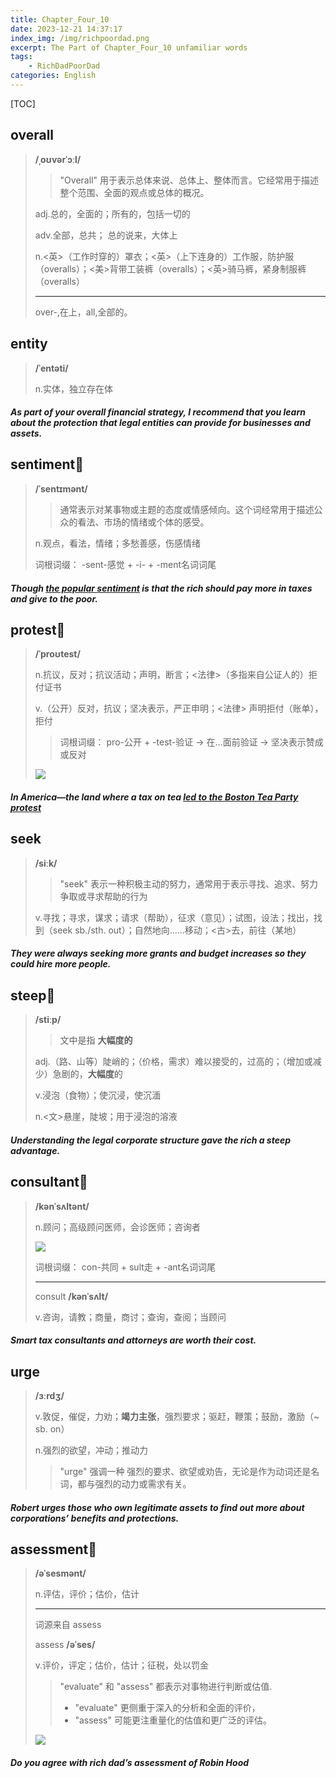 ```yaml
---
title: Chapter_Four_10
date: 2023-12-21 14:37:17
index_img: /img/richpoordad.png
excerpt: The Part of Chapter_Four_10 unfamiliar words
tags: 
    - RichDadPoorDad
categories: English
---
```


[TOC]

## overall

> **/ˌoʊvərˈɔːl/**
>
> > "Overall" 用于表示总体来说、总体上、整体而言。它经常用于描述整个范围、全面的观点或总体的概况。
>
> adj.总的，全面的；所有的，包括一切的
>
> adv.全部，总共； 总的说来，大体上
>
> n.<英>（工作时穿的）罩衣；<英>（上下连身的）工作服，防护服（overalls）；<美>背带工装裤（overalls）；<英>骑马裤，紧身制服裤（overalls）
>
> ---
>
> over-,在上，all,全部的。

## entity

> **/ˈentəti/**
>
> n.实体，独立存在体

##### As part of your **overall** financial strategy, I recommend that you learn about the protection that legal **entities** can provide for businesses and assets.

## sentiment🚩

> **/ˈsentɪmənt/**
>
> > 通常表示对某事物或主题的态度或情感倾向。这个词经常用于描述公众的看法、市场的情绪或个体的感受。
>
> n.观点，看法，情绪；多愁善感，伤感情绪
>
> 词根词缀： -sent-感觉 + -i- + -ment名词词尾

##### Though <u>the popular **sentiment**</u> is that the rich should pay more in taxes and give to the poor.

## protest🚩

> **/ˈproʊtest/**
>
> n.抗议，反对；抗议活动；声明，断言；<法律>（多指来自公证人的）拒付证书
>
> v.（公开）反对，抗议；坚决表示，严正申明；<法律> 声明拒付（账单），拒付
>
> > 词根词缀： pro-公开 + -test-验证 → 在…面前验证 → 坚决表示赞成或反对
>
> ![](https://ydlunacommon-cdn.nosdn.127.net/ba4fe5a3be2e35afa2ba81131faacafe.jpg?)

##### In America—the land where a tax on tea <u>led to the Boston Tea Party **protest**</u>

## seek

> **/siːk/**
>
> > "seek" 表示一种积极主动的努力，通常用于表示寻找、追求、努力争取或寻求帮助的行为
>
> v.寻找；寻求，谋求；请求（帮助），征求（意见）；试图，设法；找出，找到（seek sb./sth. out）；自然地向……移动；<古>去，前往（某地）

##### They were always **seeking** more grants and budget increases so they could hire more people.

## steep🚩

> **/stiːp/**
>
> > 文中是指  **大幅度的** 
>
> adj.（路、山等）陡峭的；（价格，需求）难以接受的，过高的；（增加或减少）急剧的，**大幅度**的
>
> v.浸泡（食物）；使沉浸，使沉湎
>
> n.<文>悬崖，陡坡；用于浸泡的溶液

##### Understanding the legal corporate structure gave the rich a **steep** advantage.

## consultant🚩

> **/kənˈsʌltənt/**
>
> n.顾问；高级顾问医师，会诊医师；咨询者
>
> ![](https://ydlunacommon-cdn.nosdn.127.net/22dd3d00675613076c2dd701ff3a6304.jpg?)
>
> 词根词缀： con-共同 + sult走 + -ant名词词尾
>
> ---
>
> consult 	**/kənˈsʌlt/**
>
> v.咨询，请教；商量，商讨；查询，查阅；当顾问

##### Smart tax **consultants** and attorneys are worth their cost.

## urge

> **/ɜːrdʒ/**
>
> v.敦促，催促，力劝；**竭力主张**，强烈要求；驱赶，鞭策；鼓励，激励（~ sb. on）
>
> n.强烈的欲望，冲动；推动力
>
> > "urge" 强调一种	强烈的要求、欲望或劝告，无论是作为动词还是名词，都与强烈的动力或需求有关。

##### Robert **urges** those who own legitimate assets to find out more about corporations’ benefits and protections.

## assessment🚩

> **/əˈsesmənt/**
>
> n.评估，评价；估价，估计
>
> ---
>
> 词源来自  assess
>
> assess	**/əˈses/**
>
> v.评价，评定；估价，估计；征税，处以罚金
>
> > "evaluate" 和 "assess" 都表示对事物进行判断或估值.
> >
> > - "evaluate" 更侧重于深入的分析和全面的评价，
> > - "assess" 可能更注重量化的估值和更广泛的评估。
>
> ![](https://ydlunacommon-cdn.nosdn.127.net/b2fa700f5e605e7d0c6ad6cb1e1261b9.jpg?)

##### Do you agree with rich dad’s **assessment** of Robin Hood

